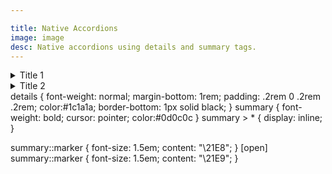 ```yaml
---

title: Native Accordions
image: image
desc: Native accordions using details and summary tags.
---
```



<html-code>
    <details>  
        <summary>Title 1</summary> 
        Lorem ipsum dolor sit amet, consectetur adipiscing elit, sed do eiusmod tempor incididunt ut labore et dolore magna aliqua.
    </details> 
     <details>  
        <summary>Title 2</summary> 
        Lorem ipsum dolor sit amet, consectetur adipiscing elit, sed do eiusmod tempor incididunt ut labore et dolore magna aliqua.
    </details> 
</html-code>

<css-code>
details {
 font-weight: normal;
  margin-bottom: 1rem;
  padding: .2rem 0 .2rem .2rem;
  color:#1c1a1a;
  border-bottom: 1px solid black;
}
summary { 
  font-weight: bold;
  cursor: pointer;
  color:#0d0c0c
}
summary > * {
  display: inline;
}

summary::marker {
  font-size: 1.5em;
  content: "\21E8";
}
[open] summary::marker {
  font-size: 1.5em;
  content: "\21E9";
}
</css-code>

